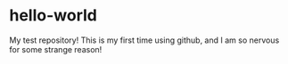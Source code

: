 # hello-world
My test repository! 
This is my first time using github, and I am so nervous for some strange reason! 

